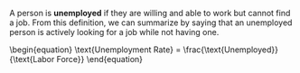 A person is **unemployed** if they are willing and able to work but cannot find a job. From this definition, we can summarize by saying that an unemployed person is actively looking for a job while not having one.

\begin{equation}
\text{Unemployment Rate} = \frac{\text{Unemployed}}{\text{Labor Force}}
\end{equation}